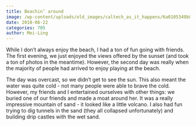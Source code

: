 ```yaml
---
title: Beachin’ around
image: /wp-content/uploads/old_images/caltech_as_it_happens/6a0105349b8251970b0224df361782200b.jpg
date: 2018-06-22
categories: 705
author: Mei-Ling
---
```


While I don’t always enjoy the beach, I had a ton of fun going with friends. The first evening, we just enjoyed the views offered by the sunset (and took a ton of photos in the meantime). However, the second day was really when the majority of people had arrived to enjoy playing at the beach.

The day was overcast, so we didn’t get to see the sun. This also meant the water was quite cold - not many people were able to brave the cold. However, my friends and I entertained ourselves with other things: we buried one of our friends and made a moat around her. It was a really impressive mountain of sand - it looked like a little volcano. I also had fun trying to dig tunnels in the sand (they all collapsed unfortunately) and building drip castles with the wet sand.

